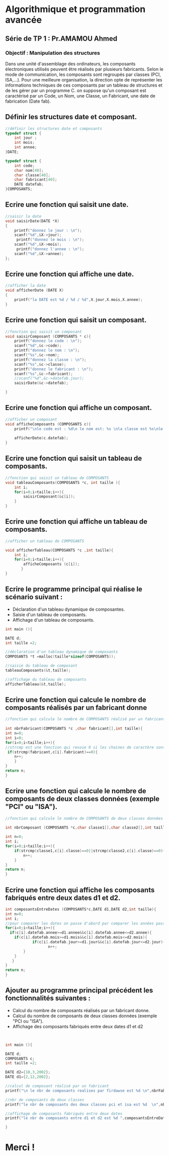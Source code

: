 # Algorithmique et programmation avancée 
## Série de TP 1  :  Pr.AMAMOU Ahmed
### Objectif : Manipulation des structures

Dans une unité d'assemblage des ordinateurs, les composants électroniques utilisés peuvent être réalisés par plusieurs fabricants. Selon le mode de communication, les composants sont regroupés par classes (PCI, ISA,...). Pour une meilleure organisation, la direction opte de représenter les informations techniques de ces composants par un tableau de structures et de les gérer par un programme C. on suppose qu'un composant est caractérisé par un Code, un Nom, une Classe, un Fabricant, une date de fabrication (Date fab).

##  Définir les structures date et composant.

```c
//définir les structures date et composants 
typedef struct {
    int jour ;
    int mois;
    int annee;
}DATE;

typedef struct {
    int code;
    char nom[40];
    char classe[40];
    char fabricant[40];
    DATE datefab;
}COMPOSANTS;
```

## Ecrire une fonction qui saisit une date.
```c
//saisir la date
void saisirDate(DATE *X)
{
    printf("donnez le jour : \n");
    scanf("%d",&X->jour);
     printf("donnez le mois : \n");
    scanf("%d",&X->mois);
     printf("donnez l'annee : \n");
    scanf("%d",&X->annee);
};
```

##  Ecrire une fonction qui affiche une date.
```c
//afficher la date
void afficherDate (DATE X)
{
    printf("la DATE est %d / %d / %d",X.jour,X.mois,X.annee);
} 
```
## Ecrire une fonction qui saisit un composant.
```c
//fonction qui saisit un composant 
void saisirComposant (COMPOSANTS * c){
    printf("donnez le code : \n");
    scanf("%d",&c->code);
    printf("donnez le nom : \n");
    scanf("%s",&c->nom);
    printf("donnez la classe : \n");
    scanf("%s",&c->classe);
    printf("donnez le fabricant : \n");
    scanf("%s",&c->fabricant);
    //scanf("%d",&c->datefab.jour);
    saisirDate(&c->datefab);

}
```
## Ecrire une fonction qui affiche un composant.
```c
//afficher un composant
void afficheComposants (COMPOSANTS c){
    printf("\nle code est : %d\n le nom est: %s \nla classe est %s\nle fabricant est %s\n",c.code,c.nom,c.classe,c.fabricant);
  
    afficherDate(c.datefab);   
}
```
## Ecrire une fonction qui saisit un tableau de composants.
```c
//fonction qui saisit un tableau de COMPOSANTS
void tableauComposants(COMPOSANTS *c, int taille ){
    int i;
    for(i=0;i<taille;i++){
        saisirComposant(&c[i]);
    }
}
```
## Ecrire une fonction qui affiche un tableau de composants.
```c
//afficher un tableau de COMPOSANTS 

void afficherTableau(COMPOSANTS *c ,int taille){
   	int i;
   	for(i=0;i<taille;i++){
   		afficheComposants (c[i]);
	   }
}
```
## Ecrire le programme principal qui réalise le scénario suivant :
 -  Déclaration d'un tableau dynamique de composantes.
  - Saisie d'un tableau de composants. 
  -  Affichage d'un tableau de composants.
```c
int main (){

DATE d;
int taille =2;

//déclaration d'un tableau dynamique de composants 
COMPOSANTS *t =malloc(taille*sizeof(COMPOSANTS));

//saisie du tableau de composant
tableauComposants(&t,taille);

//affichage du tableau de composants
afficherTableau(&t,taille);
```
## Ecrire une fonction qui calcule le nombre de composants réalisés par un fabricant donne
```c
//fonction qui calcule le nombre de COMPOSANTS réalisé par un fabricant
   
int nbrFabricant(COMPOSANTS *c ,char fabricant[],int taille){
int n=0;	
int i=0;
for(i=0;i<taille;i++){
//strcmp est une fonction qui revoie 0 si les chaines de caractère sont les memes 
 if(strcmp(fabricant,c[i].fabricant)==0){
	n++;
	}
}
return n;	
}

```
## Ecrire une fonction qui calcule le nombre de composants de deux classes données (exemple "PCI" ou "ISA").
```c
//fonction qui calcule le nombre de COMPOSANTS de deux classes données

int nbrComposant (COMPOSANTS *c,char classe1[],char classe2[],int taille){
	 
int n=0;
int i;
for(i=0;i<taille;i++){
	if(strcmp(classe1,c[i].classe)==0||strcmp(classe2,c[i].classe)==0){
		n++;
	}
}
return n;	
}
```
## Ecrire une fonction qui affiche les composants fabriqués entre deux dates d1 et d2.
```c
int composantsEntreDates (COMPOSANTS*c,DATE d1,DATE d2,int taille){
int n=0;
int i;
//pour comparer les dates on passe d'abord par comparer les années passant par les mois puis les jours 
for(i=0;i<taille;i++){
  if(c[i].datefab.annee>=d1.annee&&c[i].datefab.annee<=d2.annee){
	if(c[i].datefab.mois>=d1.mois&&c[i].datefab.mois<=d2.mois){
	        if(c[i].datefab.jour>=d1.jour&&c[i].datefab.jour<=d2.jour){
	               n++;
		}
	}
   }
}
return n;
}
```
## Ajouter au programme principal précédent les fonctionnalités suivantes :

- Calcul du nombre de composants réalisés par un fabricant donne. 
-  Calcul du nombre de composants de deux classes données (exemple "PCI ou "ISA"). 
-  Affichage des composants fabriqués entre deux dates d1 et d2
```c

	
int main (){

DATE d;
COMPOSANTS c;
int taille =2;

DATE d2={10,3,2002};
DATE d1={2,12,2002};

//calcul de composant réalisé par un fabricant
printf("\n le nbr de composants realises par firdawse est %d \n",nbrFabricant(&c ,"firdawse",taille));

//nbr de composants de deux classes
printf("le nbr de composants des deux classes pci et isa est %d  \n",nbrComposant (&c,"pci","isa",taille));

//affichage de composants fabriqués entre deux dates
printf("le nbr de composants entre d1 et d2 est %d ",composantsEntreDates (&c,d1,d2,taille));

}  
```

# Merci !
